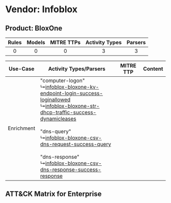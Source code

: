 Vendor: Infoblox
================
Product: BloxOne
----------------
| Rules | Models | MITRE TTPs | Activity Types | Parsers |
|:-----:|:------:|:----------:|:--------------:|:-------:|
|   0   |   0    |     0      |       3        |    3    |

|  Use-Case  | Activity Types/Parsers    | MITRE TTP | Content    |
|:----------:| ---- | --------- | ---- |
| Enrichment |  "computer-logon"<br> ↳[infoblox-bloxone-kv-endpoint-login-success-loginallowed](Ps/pC_infobloxbloxonekvendpointloginsuccessloginallowed.md)<br> ↳[infoblox-bloxone-str-dhcp-traffic-success-dynamicleases](Ps/pC_infobloxbloxonestrdhcptrafficsuccessdynamicleases.md)<br><br> "dns-query"<br> ↳[infoblox-bloxone-csv-dns-request-success-query](Ps/pC_infobloxbloxonecsvdnsrequestsuccessquery.md)<br><br> "dns-response"<br> ↳[infoblox-bloxone-csv-dns-response-success-response](Ps/pC_infobloxbloxonecsvdnsresponsesuccessresponse.md)<br> |    | [](RM/r_m_infoblox_bloxone_Enrichment.md) |

ATT&CK Matrix for Enterprise
----------------------------
